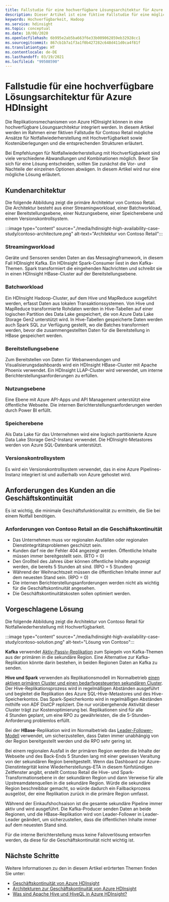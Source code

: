 ```yaml
---
title: Fallstudie für eine hochverfügbare Lösungsarchitektur für Azure HDInsight
description: Dieser Artikel ist eine fiktive Fallstudie für eine mögliche hochverfügbare Lösungsarchitektur für Azure HDInsight.
keywords: Hochverfügbarkeit, Hadoop
ms.service: hdinsight
ms.topic: conceptual
ms.date: 10/08/2020
ms.openlocfilehash: 6b995e2ab5ba663f6e33b009062859eb32928cc1
ms.sourcegitcommit: 867cb1b7a1f3a1f0b427282c648d411d0ca4f81f
ms.translationtype: HT
ms.contentlocale: de-DE
ms.lasthandoff: 03/19/2021
ms.locfileid: "99508590"
---
```

# <a name="azure-hdinsight-highly-available-solution-architecture-case-study"></a>Fallstudie für eine hochverfügbare Lösungsarchitektur für Azure HDInsight

Die Replikationsmechanismen von Azure HDInsight können in eine hochverfügbare Lösungsarchitektur integriert werden. In diesem Artikel werden im Rahmen einer fiktiven Fallstudie für Contoso Retail mögliche Ansätze für Notfallwiederherstellung mit Hochverfügbarkeit sowie Kostenüberlegungen und die entsprechenden Strukturen erläutert.

Bei Empfehlungen für Notfallwiederherstellung mit Hochverfügbarkeit sind viele verschiedene Abwandlungen und Kombinationen möglich. Bevor Sie sich für eine Lösung entscheiden, sollten Sie zunächst die Vor- und Nachteile der einzelnen Optionen abwägen. In diesem Artikel wird nur eine mögliche Lösung erläutert.

## <a name="customer-architecture"></a>Kundenarchitektur

Die folgende Abbildung zeigt die primäre Architektur von Contoso Retail. Die Architektur besteht aus einer Streamingworkload, einer Batchworkload, einer Bereitstellungsebene, einer Nutzungsebene, einer Speicherebene und einem Versionskontrollsystem.

:::image type="content" source="./media/hdinsight-high-availability-case-study/contoso-architecture.png" alt-text="Architektur von Contoso Retail":::

### <a name="streaming-workload"></a>Streamingworkload

Geräte und Sensoren senden Daten an das Messagingframework, in diesem Fall HDInsight Kafka. Ein HDInsight Spark-Consumer liest in den Kafka-Themen. Spark transformiert die eingehenden Nachrichten und schreibt sie in einen HDInsight HBase-Cluster auf der Bereitstellungsebene.

### <a name="batch-workload"></a>Batchworkload

Ein HDInsight Hadoop-Cluster, auf dem Hive und MapReduce ausgeführt werden, erfasst Daten aus lokalen Transaktionssystemen. Von Hive und MapReduce transformierte Rohdaten werden in Hive-Tabellen auf einer logischen Partition des Data Lake gespeichert, die von Azure Data Lake Storage Gen2 unterstützt wird. In Hive-Tabellen gespeicherte Daten werden auch Spark SQL zur Verfügung gestellt, wo die Batches transformiert werden, bevor die zusammengestellten Daten für die Bereitstellung in HBase gespeichert werden.

### <a name="serving-layer"></a>Bereitstellungsebene

Zum Bereitstellen von Daten für Webanwendungen und Visualisierungsdashboards wird ein HDInsight HBase-Cluster mit Apache Phoenix verwendet. Ein HDInsight LLAP-Cluster wird verwendet, um interne Berichterstellungsanforderungen zu erfüllen.

### <a name="consumption-layer"></a>Nutzungsebene

Eine Ebene mit Azure API-Apps und API Management unterstützt eine öffentliche Webseite. Die internen Berichterstellungsanforderungen werden durch Power BI erfüllt.

### <a name="storage-layer"></a>Speicherebene

Als Data Lake für das Unternehmen wird eine logisch partitionierte Azure Data Lake Storage Gen2-Instanz verwendet. Die HDInsight-Metastores werden von Azure SQL-Datenbank unterstützt.

### <a name="version-control-system"></a>Versionskontrollsystem

Es wird ein Versionskontrollsystem verwendet, das in eine Azure Pipelines-Instanz integriert ist und außerhalb von Azure gehostet wird.

## <a name="customer-business-continuity-requirements"></a>Anforderungen des Kunden an die Geschäftskontinuität

Es ist wichtig, die minimale Geschäftsfunktionalität zu ermitteln, die Sie bei einem Notfall benötigen.

### <a name="contoso-retails-business-continuity-requirements"></a>Anforderungen von Contoso Retail an die Geschäftskontinuität

* Das Unternehmen muss vor regionalen Ausfällen oder regionalen Dienstintegritätsproblemen geschützt sein.
* Kunden darf nie der Fehler 404 angezeigt werden. Öffentliche Inhalte müssen immer bereitgestellt sein. (RTO = 0)  
* Den Großteil des Jahres über können öffentliche Inhalte angezeigt werden, die bereits 5 Stunden alt sind. (RPO = 5 Stunden)
* Während der Weihnachtszeit müssen die öffentlichen Inhalte immer auf dem neuesten Stand sein. (RPO = 0)
* Die internen Berichterstellungsanforderungen werden nicht als wichtig für die Geschäftskontinuität angesehen.
* Die Geschäftskontinuitätskosten sollen optimiert werden.

## <a name="proposed-solution"></a>Vorgeschlagene Lösung

Die folgende Abbildung zeigt die Architektur von Contoso Retail für Notfallwiederherstellung mit Hochverfügbarkeit.

:::image type="content" source="./media/hdinsight-high-availability-case-study/contoso-solution.png" alt-text="Lösung von Contoso":::

**Kafka** verwendet [Aktiv-Passiv-Replikation](hdinsight-business-continuity-architecture.md#apache-kafka) zum Spiegeln von Kafka-Themen aus der primären in die sekundäre Region. Eine Alternative zur Kafka-Replikation könnte darin bestehen, in beiden Regionen Daten an Kafka zu senden.

**Hive und Spark** verwenden als Replikationsmodell im Normalbetrieb [einen aktiven primären Cluster und einen bedarfsgesteuerten sekundären Cluster](hdinsight-business-continuity-architecture.md#apache-spark). Der Hive-Replikationsprozess wird in regelmäßigen Abständen ausgeführt und begleitet die Replikation des Azure SQL-Hive-Metastores und des Hive-Speicherkontos. Das Spark-Speicherkonto wird in regelmäßigen Abständen mithilfe von ADF DistCP repliziert. Die nur vorübergehende Aktivität dieser Cluster trägt zur Kostenoptimierung bei. Replikationen sind für alle 4 Stunden geplant, um eine RPO zu gewährleisten, die die 5-Stunden-Anforderung problemlos erfüllt.

Bei der **HBase**-Replikation wird im Normalbetrieb das [Leader-Follower-Modell](hdinsight-business-continuity-architecture.md#apache-hbase) verwendet, um sicherzustellen, dass Daten immer unabhängig von der Region bereitgestellt werden und die RPO sehr gering ist.

Bei einem regionalen Ausfall in der primären Region werden die Inhalte der Webseite und des Back-Ends 5 Stunden lang mit einer gewissen Veraltung von der sekundären Region bereitgestellt. Wenn das Dashboard zur Azure-Dienstintegrität keine Wiederherstellungs-ETA in diesem fünfstündigen Zeitfenster angibt, erstellt Contoso Retail die Hive- und Spark-Transformationsebene in der sekundären Region und dann Verweise für alle Upstreamdatenquellen in die sekundäre Region. Würde die sekundäre Region beschreibbar gemacht, so würde dadurch ein Failbackprozess ausgelöst, der eine Replikation zurück in die primäre Region umfasst.

Während der Einkaufshochsaison ist die gesamte sekundäre Pipeline immer aktiv und wird ausgeführt. Die Kafka-Producer senden Daten an beide Regionen, und die HBase-Replikation wird von Leader-Follower in Leader-Leader geändert, um sicherzustellen, dass die öffentlichen Inhalte immer auf dem neuesten Stand sind.

Für die interne Berichterstellung muss keine Failoverlösung entworfen werden, da diese für die Geschäftskontinuität nicht wichtig ist.

## <a name="next-steps"></a>Nächste Schritte

Weitere Informationen zu den in diesem Artikel erörterten Themen finden Sie unter:

* [Geschäftskontinuität von Azure HDInsight](./hdinsight-business-continuity.md)
* [Architekturen zur Geschäftskontinuität von Azure HDInsight](./hdinsight-business-continuity-architecture.md)
* [Was sind Apache Hive und HiveQL in Azure HDInsight?](./hadoop/hdinsight-use-hive.md)
